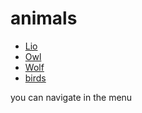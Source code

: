 # animals

- [Lio](lion.md)
- [Owl](owl.md)
- [Wolf](wolf.md)
- [birds](bird.md)

you can navigate in the menu